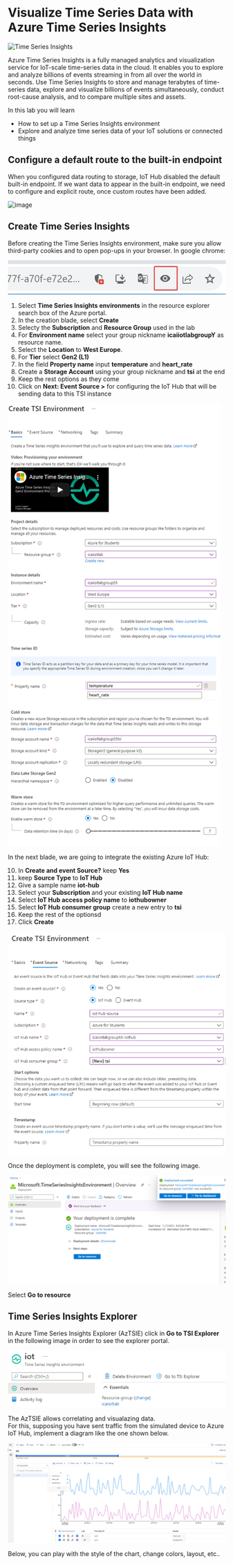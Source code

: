 # Visualize Time Series Data with Azure Time Series Insights

![Time Series Insights](../images/visualize_timeseriesinsights.jpg)

Azure Time Series Insights is a fully managed analytics and visualization service for IoT-scale time-series data in the cloud. It enables you to explore and analyze billions of events streaming in from all over the world in seconds. Use Time Series Insights to store and manage terabytes of time-series data, explore and visualize billions of events simultaneously, conduct root-cause analysis, and to compare multiple sites and assets.

In this lab you will learn

* How to set up a Time Series Insights environment
* Explore and analyze time series data of your IoT solutions or connected things

## Configure a default route to the built-in endpoint

When you configured data routing to storage, IoT Hub disabled the default built-in endpoint. If we want data to appear in the built-in endpoint, we need to configure and explicit route, once custom routes have been added.

![image](https://user-images.githubusercontent.com/23528856/157051864-3dc85d39-5de7-42fb-95fc-af4df67ffb2b.png)

## Create Time Series Insights
Before creating the Time Series Insights environment, make sure you allow third-party cookies and to open pop-ups in your browser. In google chrome: 

![Chrome cookies](../images/chromecookies.png)

1. Select **Time Series Insights environments** in the resource explorer search box of the Azure portal.
2. In the creation blade, select **Create**
3. Selecty the **Subscription** and **Resource Group** used in the lab
4. For **Environment name** select your group nickname **icaiiotlabgroupY** as resource name. 
5. Select the **Location** to **West Europe**.
6. For **Tier** select **Gen2 (L1)**
7. In the field **Property name** input **temperature** and **heart_rate**
8. Create a **Storage Account** using your group nickname and **tsi** at the end
9. Keep the rest options as they come
10. Click on **Next: Event Source >** for configuring the IoT Hub that will be sending data to this TSI instance

![Create Time Series Insights](../images/tsi-01.png)

In the next blade, we are going to integrate the existing Azure IoT Hub: 

10. In **Create and event Source?** keep **Yes**
11. keep **Source Type** to **IoT Hub** 
12. Give a sample name **iot-hub** 
13. Select your **Subscription** and your existing **IoT Hub name** 
14. Select **IoT Hub access policy name** to **iothubowner** 
15. Select **IoT Hub consumer group** create a new entry to **tsi**
16. Keep the rest of the optionsd
17. Click **Create**

![Create Time Series Insights](../images/tsi-02.png)

Once the deployment is complete, you will see the following image.

![Create Time Series Insights](../images/tsi-03.png)

Select **Go to resource**

## Time Series Insights Explorer

In Azure Time Series Insights Explorer (AzTSIE) click in **Go to TSI Explorer** in the following image in order to see the explorer portal.

![Create Time Series Insights](../images/visualize-24.PNG)

The AzTSIE allows correlating and visualazing data. <br/>
For this, supposing you have sent traffic from the simulated device to Azure IoT Hub, implement a diagram like the one shown below.

![Create Time Series Insights](../images/tsi-04.png)

Below, you can play with the style of the chart, change colors, layout, etc..

